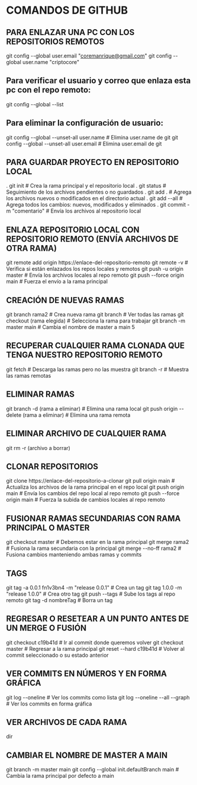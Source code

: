 
# COMANDOS DE GITHUB 

## PARA ENLAZAR UNA PC CON LOS REPOSITORIOS REMOTOS

git config --global user.email "coremanrique@gmail.com"
git config --global user.name "criptocore"


## Para verificar el usuario y correo que enlaza esta pc con el repo remoto:

git config --global --list

## Para eliminar la configuración de usuario:

git config --global --unset-all user.name  # Elimina user.name de git
git config --global --unset-all user.email # Elimina user.email de git


## PARA GUARDAR PROYECTO EN REPOSITORIO LOCAL

. git init           # Crea la rama principal y el repositorio local
. git status         # Seguimiento de los archivos pendientes o no guardados
. git add .          # Agrega los archivos nuevos o modificados en el directorio actual
. git add --all      # Agrega todos los cambios: nuevos, modificados y eliminados
. git commit -m "comentario" # Envía los archivos al repositorio local


## ENLAZA REPOSITORIO LOCAL CON REPOSITORIO REMOTO (ENVÍA ARCHIVOS DE OTRA RAMA)

git remote add origin https://enlace-del-repositorio-remoto
git remote -v                      # Verifica si están enlazados los repos locales y remotos
git push -u origin master           # Envía los archivos locales al repo remoto
git push --force origin main        # Fuerza el envío a la rama principal


## CREACIÓN DE NUEVAS RAMAS

git branch rama2                   # Crea nueva rama
git branch                         # Ver todas las ramas
git checkout (rama elegida)         # Selecciona la rama para trabajar
git branch -m master main           # Cambia el nombre de master a main
5

## RECUPERAR CUALQUIER RAMA CLONADA QUE TENGA NUESTRO REPOSITORIO REMOTO

git fetch                # Descarga las ramas pero no las muestra
git branch -r            # Muestra las ramas remotas


## ELIMINAR RAMAS

git branch -d (rama a eliminar)           # Elimina una rama local
git push origin --delete (rama a eliminar) # Elimina una rama remota


## ELIMINAR ARCHIVO DE CUALQUIER RAMA

git rm -r (archivo a borrar)


## CLONAR REPOSITORIOS

git clone https://enlace-del-repositorio-a-clonar
git pull origin main       # Actualiza los archivos de la rama principal en el repo local
git push origin main       # Envía los cambios del repo local al repo remoto
git push --force origin main # Fuerza la subida de cambios locales al repo remoto


## FUSIONAR RAMAS SECUNDARIAS CON RAMA PRINCIPAL O MASTER 

git checkout master        # Debemos estar en la rama principal
git merge rama2            # Fusiona la rama secundaria con la principal
git merge --no-ff rama2    # Fusiona cambios manteniendo ambas ramas y commits


## TAGS

git tag -a 0.0.1 fn1v3bn4 -m "release 0.0.1"  # Crea un tag
git tag 1.0.0 -m "release 1.0.0"              # Crea otro tag
git push --tags                               # Sube los tags al repo remoto
git tag -d nombreTag                          # Borra un tag


## REGRESAR O RESETEAR A UN PUNTO ANTES DE UN MERGE O FUSIÓN

git checkout c19b41d        # Ir al commit donde queremos volver
git checkout master         # Regresar a la rama principal
git reset --hard c19b41d    # Volver al commit seleccionado o su estado anterior


## VER COMMITS EN NÚMEROS Y EN FORMA GRÁFICA

git log --oneline                    # Ver los commits como lista
git log --oneline --all --graph      # Ver los commits en forma gráfica


## VER ARCHIVOS DE CADA RAMA

dir


## CAMBIAR EL NOMBRE DE MASTER A MAIN

git branch -m master main
git config --global init.defaultBranch main  # Cambia la rama principal por defecto a main

